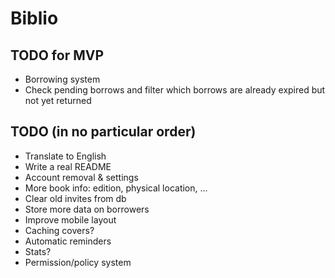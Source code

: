 # Biblio

## TODO for MVP

* Borrowing system
* Check pending borrows and filter which borrows are already expired but not yet returned

## TODO (in no particular order)

* Translate to English
* Write a real README
* Account removal & settings
* More book info: edition, physical location, ...
* Clear old invites from db
* Store more data on borrowers
* Improve mobile layout
* Caching covers?
* Automatic reminders
* Stats?
* Permission/policy system
